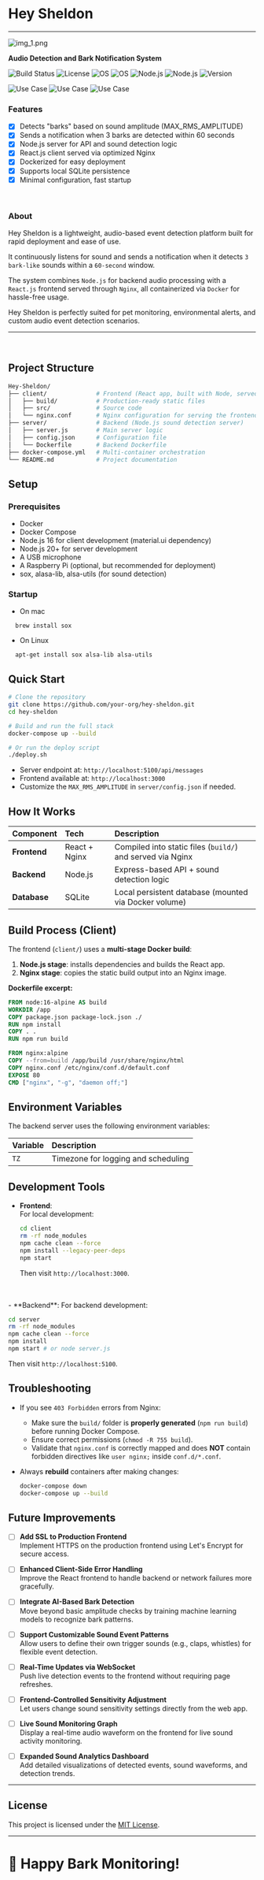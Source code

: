 # Hey Sheldon

---

![img_1.png](img_1.png)

**Audio Detection and Bark Notification System**

![Build Status](https://img.shields.io/badge/build-passing-brightgreen) ![License](https://img.shields.io/badge/license-MIT-blue) ![OS](https://img.shields.io/badge/platform-Docker-lightgrey) ![OS](https://img.shields.io/badge/OS-Linux,macOS-yellow) ![Node.js](https://img.shields.io/badge/node-20-blue) ![Node.js](https://img.shields.io/badge/node-16-yellow) ![Version](https://img.shields.io/badge/version-1.0.0-brightgreen)


![Use Case](https://img.shields.io/badge/pet--monitoring-green) ![Use Case](https://img.shields.io/badge/environmental--alerts-green) ![Use Case](https://img.shields.io/badge/audio--events-green)


### **Features**

- [X] Detects "barks" based on sound amplitude (MAX_RMS_AMPLITUDE)
- [X] Sends a notification when 3 barks are detected within 60 seconds
- [X] Node.js server for API and sound detection logic
- [X] React.js client served via optimized Nginx
- [X] Dockerized for easy deployment
- [X] Supports local SQLite persistence
- [X] Minimal configuration, fast startup

<br>

### **About**

Hey Sheldon is a lightweight, audio-based event detection platform built for rapid deployment and ease of use.

It continuously listens for sound and sends a notification when it detects `3 bark-like` sounds within a `60-second` window.  

The system combines `Node.js` for backend audio processing with a `React.js` frontend served through `Nginx`, all containerized via `Docker` for hassle-free usage.

Hey Sheldon is perfectly suited for pet monitoring, environmental alerts, and custom audio event detection scenarios.

---
<br>

## Project Structure

```bash
Hey-Sheldon/
├── client/              # Frontend (React app, built with Node, served via Nginx)
│   ├── build/           # Production-ready static files
│   ├── src/             # Source code
│   └── nginx.conf       # Nginx configuration for serving the frontend
├── server/              # Backend (Node.js sound detection server)
│   ├── server.js        # Main server logic
│   ├── config.json      # Configuration file
│   └── Dockerfile       # Backend Dockerfile
├── docker-compose.yml   # Multi-container orchestration
└── README.md            # Project documentation
```



## Setup

### Prerequisites

- Docker
- Docker Compose
- Node.js 16 for client development (material.ui dependency)
- Node.js 20+ for server development
- A USB microphone
- A Raspberry Pi (optional, but recommended for deployment)
- sox, alasa-lib, alsa-utils (for sound detection)

### Startup

- On mac

```shell
  brew install sox
```

- On Linux

```shell
  apt-get install sox alsa-lib alsa-utils
```



## Quick Start

```bash
# Clone the repository
git clone https://github.com/your-org/hey-sheldon.git
cd hey-sheldon

# Build and run the full stack
docker-compose up --build

# Or run the deploy script
./deploy.sh
```

- Server endpoint at: `http://localhost:5100/api/messages`
- Frontend available at: `http://localhost:3000`
- Customize the `MAX_RMS_AMPLITUDE` in `server/config.json` if needed.




## How It Works

| Component    | Tech          | Description                                                |
|:-------------|:--------------|:-----------------------------------------------------------|
| **Frontend** | React + Nginx | Compiled into static files (`build/`) and served via Nginx |
| **Backend**  | Node.js       | Express-based API + sound detection logic                  |
| **Database** | SQLite        | Local persistent database (mounted via Docker volume)      |



## Build Process (Client)

The frontend (`client/`) uses a **multi-stage Docker build**:

1. **Node.js stage**: installs dependencies and builds the React app.
2. **Nginx stage**: copies the static build output into an Nginx image.

**Dockerfile excerpt:**

```Dockerfile
FROM node:16-alpine AS build
WORKDIR /app
COPY package.json package-lock.json ./
RUN npm install
COPY . .
RUN npm run build

FROM nginx:alpine
COPY --from=build /app/build /usr/share/nginx/html
COPY nginx.conf /etc/nginx/conf.d/default.conf
EXPOSE 80
CMD ["nginx", "-g", "daemon off;"]
```



## Environment Variables

The backend server uses the following environment variables:

| Variable | Description                         |
|:---------|:------------------------------------|
| `TZ`     | Timezone for logging and scheduling |



## Development Tools

- **Frontend**:  
  For local development:

  ```bash
  cd client
  rm -rf node_modules
  npm cache clean --force
  npm install --legacy-peer-deps
  npm start
  ```

  Then visit `http://localhost:3000`.
<br>
<br>
- **Backend**:  
  For backend development:

  ```bash
  cd server
  rm -rf node_modules
  npm cache clean --force
  npm install
  npm start # or node server.js
  ````

  Then visit `http://localhost:5100`.


## Troubleshooting

- If you see `403 Forbidden` errors from Nginx:
    - Make sure the `build/` folder is **properly generated** (`npm run build`) before running Docker Compose.
    - Ensure correct permissions (`chmod -R 755 build`).
    - Validate that `nginx.conf` is correctly mapped and does **NOT** contain forbidden directives like `user nginx;`
      inside `conf.d/*.conf`.


- Always **rebuild** containers after making changes:

  ```bash
  docker-compose down
  docker-compose up --build
  ```



## Future Improvements

- [ ] **Add SSL to Production Frontend**  
  Implement HTTPS on the production frontend using Let's Encrypt for secure access.

- [ ] **Enhanced Client-Side Error Handling**  
  Improve the React frontend to handle backend or network failures more gracefully.

- [ ] **Integrate AI-Based Bark Detection**  
  Move beyond basic amplitude checks by training machine learning models to recognize bark patterns.

- [ ] **Support Customizable Sound Event Patterns**  
  Allow users to define their own trigger sounds (e.g., claps, whistles) for flexible event detection.

- [ ] **Real-Time Updates via WebSocket**  
  Push live detection events to the frontend without requiring page refreshes.

- [ ] **Frontend-Controlled Sensitivity Adjustment**  
  Let users change sound sensitivity settings directly from the web app.

- [ ] **Live Sound Monitoring Graph**  
  Display a real-time audio waveform on the frontend for live sound activity monitoring.

- [ ] **Expanded Sound Analytics Dashboard**  
  Add detailed visualizations of detected events, sound waveforms, and detection trends.
---

## License

This project is licensed under the [MIT License](LICENSE).

---

# 🚀 Happy Bark Monitoring!